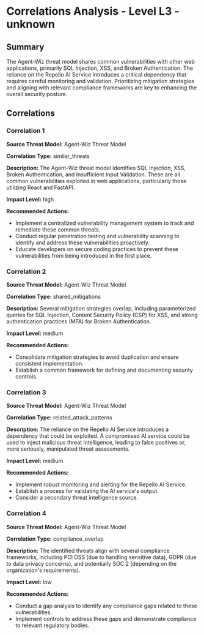 # Correlations Analysis - Level L3 - unknown

## Summary

The Agent-Wiz threat model shares common vulnerabilities with other web applications, primarily SQL Injection, XSS, and Broken Authentication.  The reliance on the Repello AI Service introduces a critical dependency that requires careful monitoring and validation.  Prioritizing mitigation strategies and aligning with relevant compliance frameworks are key to enhancing the overall security posture.

## Correlations

### Correlation 1

**Source Threat Model:** Agent-Wiz Threat Model

**Correlation Type:** similar_threats

**Description:** The Agent-Wiz threat model identifies SQL Injection, XSS, Broken Authentication, and Insufficient Input Validation. These are all common vulnerabilities exploited in web applications, particularly those utilizing React and FastAPI.

**Impact Level:** high

**Recommended Actions:**
- Implement a centralized vulnerability management system to track and remediate these common threats.
- Conduct regular penetration testing and vulnerability scanning to identify and address these vulnerabilities proactively.
- Educate developers on secure coding practices to prevent these vulnerabilities from being introduced in the first place.

### Correlation 2

**Source Threat Model:** Agent-Wiz Threat Model

**Correlation Type:** shared_mitigations

**Description:** Several mitigation strategies overlap, including parameterized queries for SQL Injection, Content Security Policy (CSP) for XSS, and strong authentication practices (MFA) for Broken Authentication.

**Impact Level:** medium

**Recommended Actions:**
- Consolidate mitigation strategies to avoid duplication and ensure consistent implementation.
- Establish a common framework for defining and documenting security controls.

### Correlation 3

**Source Threat Model:** Agent-Wiz Threat Model

**Correlation Type:** related_attack_patterns

**Description:** The reliance on the Repello AI Service introduces a dependency that could be exploited.  A compromised AI service could be used to inject malicious threat intelligence, leading to false positives or, more seriously, manipulated threat assessments.

**Impact Level:** medium

**Recommended Actions:**
- Implement robust monitoring and alerting for the Repello AI Service.
- Establish a process for validating the AI service's output.
- Consider a secondary threat intelligence source.

### Correlation 4

**Source Threat Model:** Agent-Wiz Threat Model

**Correlation Type:** compliance_overlap

**Description:** The identified threats align with several compliance frameworks, including PCI DSS (due to handling sensitive data), GDPR (due to data privacy concerns), and potentially SOC 2 (depending on the organization's requirements).

**Impact Level:** low

**Recommended Actions:**
- Conduct a gap analysis to identify any compliance gaps related to these vulnerabilities.
- Implement controls to address these gaps and demonstrate compliance to relevant regulatory bodies.

